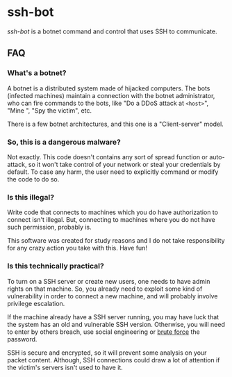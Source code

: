 # ssh-bot

_ssh-bot_ is a botnet command and control that uses SSH to communicate.

## FAQ

### What's a botnet?

A botnet is a distributed system made of hijacked computers. The bots 
(infected machines) maintain a connection with the botnet administrator, who
can fire commands to the bots, like "Do a DDoS attack at `<host>`", "Mine 
<cripto-coin>", "Spy the victim", etc.

There is a few botnet architectures, and this one is a "Client-server" model.

### So, this is a dangerous malware?

Not exactly. This code doesn't contains any sort of spread function or 
auto-attack, so it won't take control of your network or steal your credentials
by default. To case any harm, the user need to explicitly command or modify
the code to do so.

### Is this illegal?

Write code that connects to machines which you do have authorization to 
connect isn't illegal. But, connecting to machines where you do not have such
permission, probably is.

This software was created for study reasons and I do not take responsibility
for any crazy action you take with this. Have fun!

### Is this technically practical?

To turn on a SSH server or create new users, one needs to have admin rights on
that machine. So, you already need to exploit some kind of vulnerability in
order to connect a new machine, and will probably involve privilege escalation.

If the machine already have a SSH server running, you may have luck that the 
system has an old and vulnerable SSH version. Otherwise, you will need to
enter by others breach, use social engineering or
 [brute force](https://charlesreid1.com/wiki/Metasploitable/SSH/Exploits) the
password.

SSH is secure and encrypted, so it will prevent some analysis on your packet 
content. Although, SSH connections could draw a lot of attention if the
victim's servers isn't used to have it.


